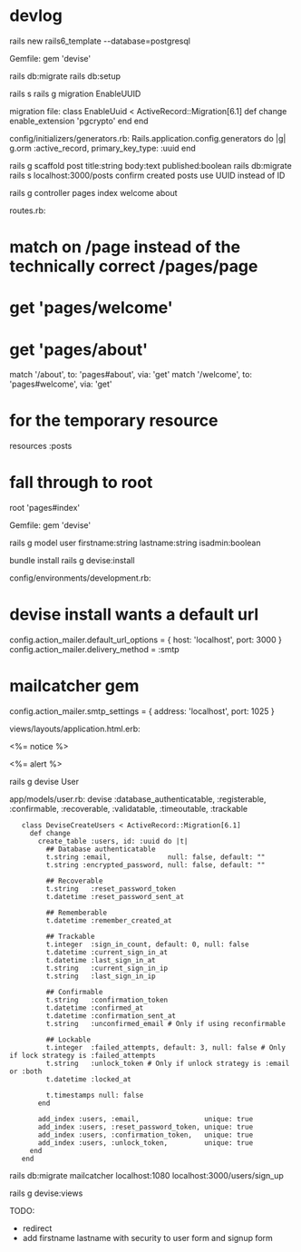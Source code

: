 devlog
======

rails new rails6_template --database=postgresql

Gemfile:
gem 'devise'

rails db:migrate
rails db:setup

rails s
rails g migration EnableUUID

migration file:
class EnableUuid < ActiveRecord::Migration[6.1]
  def change
    enable_extension 'pgcrypto'
  end
end

config/initializers/generators.rb:
Rails.application.config.generators do |g|
  g.orm :active_record, primary_key_type: :uuid
end

rails g scaffold post title:string body:text published:boolean
rails db:migrate
rails s
localhost:3000/posts
confirm created posts use UUID instead of ID

rails g controller pages index welcome about

routes.rb:
# match on /page instead of the technically correct /pages/page
# get 'pages/welcome'
# get 'pages/about'
match '/about', to: 'pages#about', via: 'get'
match '/welcome', to: 'pages#welcome', via: 'get'
# for the temporary resource
resources :posts
# fall through to root
root 'pages#index'

Gemfile:
gem 'devise'



rails g model user firstname:string lastname:string isadmin:boolean





bundle install
rails g devise:install

config/environments/development.rb:
# devise install wants a default url
config.action_mailer.default_url_options = { host: 'localhost', port: 3000 }
config.action_mailer.delivery_method = :smtp
# mailcatcher gem
config.action_mailer.smtp_settings = { address: 'localhost', port: 1025 }

views/layouts/application.html.erb:
<p class="notice"><%= notice %></p>
<p class="alert"><%= alert %></p>

rails g devise User

app/models/user.rb:
devise :database_authenticatable, :registerable, :confirmable,
       :recoverable, :validatable, :timeoutable, :trackable

       class DeviseCreateUsers < ActiveRecord::Migration[6.1]
         def change
           create_table :users, id: :uuid do |t|
             ## Database authenticatable
             t.string :email,              null: false, default: ""
             t.string :encrypted_password, null: false, default: ""

             ## Recoverable
             t.string   :reset_password_token
             t.datetime :reset_password_sent_at

             ## Rememberable
             t.datetime :remember_created_at

             ## Trackable
             t.integer  :sign_in_count, default: 0, null: false
             t.datetime :current_sign_in_at
             t.datetime :last_sign_in_at
             t.string   :current_sign_in_ip
             t.string   :last_sign_in_ip

             ## Confirmable
             t.string   :confirmation_token
             t.datetime :confirmed_at
             t.datetime :confirmation_sent_at
             t.string   :unconfirmed_email # Only if using reconfirmable

             ## Lockable
             t.integer  :failed_attempts, default: 3, null: false # Only if lock strategy is :failed_attempts
             t.string   :unlock_token # Only if unlock strategy is :email or :both
             t.datetime :locked_at

             t.timestamps null: false
           end

           add_index :users, :email,                unique: true
           add_index :users, :reset_password_token, unique: true
           add_index :users, :confirmation_token,   unique: true
           add_index :users, :unlock_token,         unique: true
         end
       end

rails db:migrate
mailcatcher
localhost:1080
localhost:3000/users/sign_up

rails g devise:views


TODO:
- redirect
- add firstname lastname with security to user form and signup form
